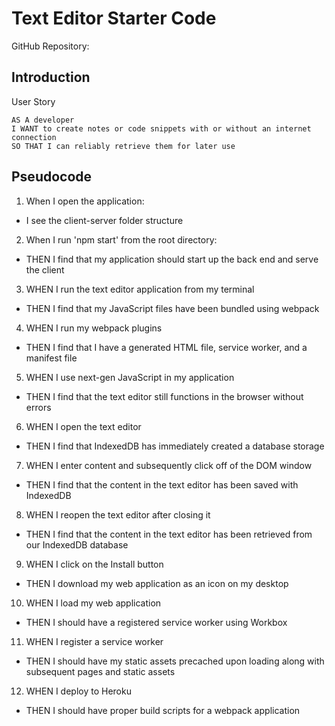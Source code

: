 # Text Editor Starter Code

GitHub Repository: 

## Introduction 

User Story

```
AS A developer
I WANT to create notes or code snippets with or without an internet connection
SO THAT I can reliably retrieve them for later use
```

## Pseudocode

1) When I open the application:
- I see the client-server folder structure

2) When I run 'npm start' from the root directory:
- THEN I find that my application should start up the back end and serve the client

3) WHEN I run the text editor application from my terminal
- THEN I find that my JavaScript files have been bundled using webpack

4) WHEN I run my webpack plugins
- THEN I find that I have a generated HTML file, service worker, and a manifest file

5) WHEN I use next-gen JavaScript in my application
- THEN I find that the text editor still functions in the browser without errors

6) WHEN I open the text editor
- THEN I find that IndexedDB has immediately created a database storage

7) WHEN I enter content and subsequently click off of the DOM window
- THEN I find that the content in the text editor has been saved with IndexedDB

8) WHEN I reopen the text editor after closing it
- THEN I find that the content in the text editor has been retrieved from our IndexedDB database

9) WHEN I click on the Install button
- THEN I download my web application as an icon on my desktop

10) WHEN I load my web application
- THEN I should have a registered service worker using Workbox

11) WHEN I register a service worker
- THEN I should have my static assets precached upon loading along with subsequent pages and static assets

12) WHEN I deploy to Heroku
- THEN I should have proper build scripts for a webpack application